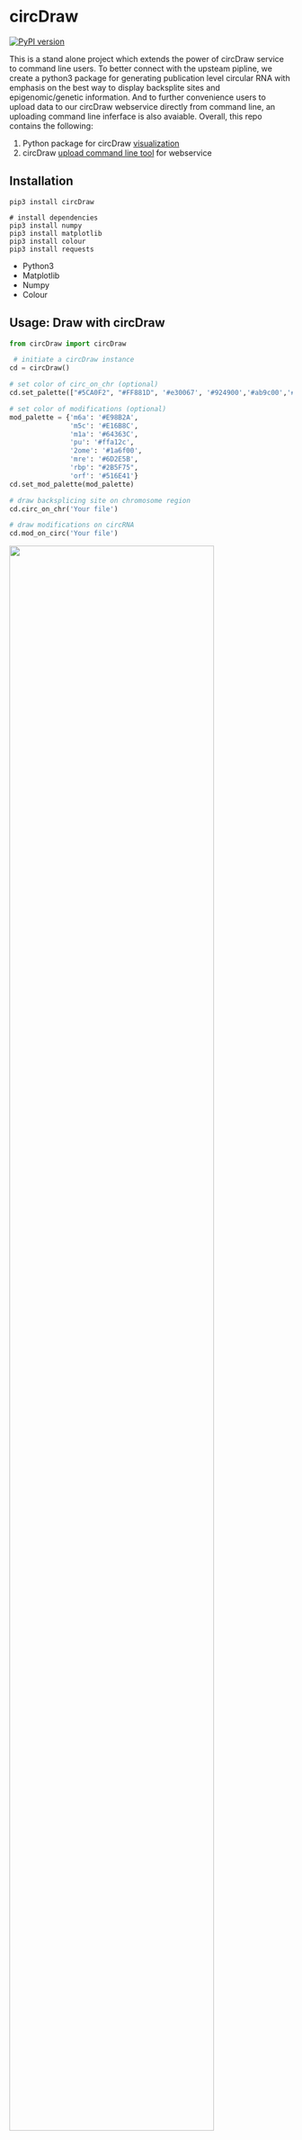 # circDraw
[![PyPI version](https://badge.fury.io/py/circDraw.svg)](https://badge.fury.io/py/circDraw)

This is a stand alone project which extends the power of circDraw service to command line users. To better connect with the upsteam pipline, we create a python3 package for generating publication level circular RNA with emphasis on the best way to display backsplite sites and epigenomic/genetic information. And to further convenience users to upload data to our circDraw webservice directly from command line, an uploading command line inferface is also avaiable. Overall, this repo contains the following:

1. Python package for circDraw [visualization](https://github.com/Mr-Milk/circDraw-py/blob/master/README.md#usage-draw-with-circdraw)
2. circDraw [upload command line tool](https://github.com/Mr-Milk/circDraw-py/blob/master/README.md#usage-upload-to-circdraw-webservice) for webservice



## Installation

```shell
pip3 install circDraw

# install dependencies
pip3 install numpy
pip3 install matplotlib
pip3 install colour
pip3 install requests
```

- Python3
- Matplotlib
- Numpy
- Colour



## Usage: Draw with circDraw

```python
from circDraw import circDraw

 # initiate a circDraw instance
cd = circDraw()

# set color of circ_on_chr (optional)
cd.set_palette(["#5CA0F2", "#FF881D", '#e30067', '#924900','#ab9c00','#ccd0d2', '#075800', '#5e0094',])

# set color of modifications (optional)
mod_palette = {'m6a': '#E98B2A',
               'm5c': '#E16B8C',
               'm1a': '#64363C',
               'pu': '#ffa12c',
               '2ome': '#1a6f00',
               'mre': '#6D2E5B',
               'rbp': "#2B5F75",
               'orf': '#516E41'}
cd.set_mod_palette(mod_palette)

# draw backsplicing site on chromosome region
cd.circ_on_chr('Your file')

# draw modifications on circRNA
cd.mod_on_circ('Your file')
```

<img src='circDraw.png' width='85%'>

<img src='hsa_circ_0001.png' width='65%'>

### API

#####circ_on_chr

```python
circDraw.circ_on_chr(file, title='circDraw', dpi=300, save='png', show=True, size=(10, 5))
```

- File:
  
  - Only supported 'csv'
    
  - | Start | End  | Type | Name | Color (Optional) |
    | ----- | ---- | ---- | ---- | ---------------- |
    |       |      |      |      |                  |
  
  - Start < End
  
  - Type: **circ**, **exon**, **intron**, **gene**
  
  - Color: RGB, RGBA, hex, or [supported color names](https://matplotlib.org/examples/color/named_colors.html).
  
- Title: The title of the plot

- Save: file format you wish to save as, **PNG**, **PDF**, **JPEG**, etc.

- Show: Bool, wheather to show the plot after rendering.

- Size: (Length, Width) the size of the plot.

#####mod_on_circ

```python
circDraw.mod_on_circ(self, file, dpi=100, save='png', show=True, size=(7, 7), sep_mod=False)
```

- File:

  - Only supported 'csv'

  - | Start | End  | Type | Name | Color (Optional) |
    | ----- | ---- | ---- | ---- | ---------------- |
    |       |      |      |      |                  |

  - Start < End

  - Type: **circ**, **exon**, **intron**, and modifications type

    - Modifications type: **m6A**, **m1A**, **m5C**, **pU**, **2OMe**, **MRE**, **RBP**, **ORF**

  - Color: RGB, RGBA, hex, or [supported color names](https://matplotlib.org/examples/color/named_colors.html).

- Save: file format you wish to save as, **PNG**, **PDF**, **JPEG**, etc.

- Show: Bool, wheather to show the plot after rendering.

- Size: (Length, Width) the size of the plot.

- sep_mod: Bool, prevent the modifications from overlapping if set **True**.

##### set_palette

```python
circDraw.set_palette(palette)
```

A list of colors, the length of the list must bigger than 5.

##### set_mod_palette

```python
circDraw.set_mod_palette(palette)
```

A dictionary of colors match with the modification. You can change any one of the modification colors.




## Usage: Upload to circDraw webservice
### Upload on command line
#### Upload files with parameters
- Sinle upload file
```bash
$ circDraw-upload -f test_circfile.bed -t BED -s human-hg19
```

![](/src/circDraw-upload-fts-single.png)


- Multiple upload files
```bash
$ circDraw-upload -f test_circfile.bed -t BED -s human-hg19 -f test_circfile.bed -t BED -s human-hg19
```

![](/src/circDraw-upload-fts-multiple.png)

#### 2. Upload file with init file
circDraw-upload also supports upload file from one init file to avoid tedious typing through command line. You can specify the uploaded filename, file type and its origin species in a single csv file. The cvs file should follow the following format with "," seperate each column:

Upload filename | Upload file type | Origin species
--- | --- | ---
 | | 

__Note__: Currently circDraw only supports limited filetype and species, they are specified in the following table:

Uploaded file type | Represent string | Description
--- | --- | ---
_.BED_ | 'BED' | BED (Browser Extensible Data) format provides a flexible way to define the data lines that are displayed in an annotation track. BED lines have three required fields for each line: chrom, chromStart, chromEnd. For more information about BED format we accepted, please visit our example in circDraw [upload](https://www.circdraw.com/tools/) page.
_.CIRI_ | 'CIRI' | Output file from 'Gao, Y., Wang, J. & Zhao, F. CIRI: an efficient and unbiased algorithm for de novo circular RNA identification. Genome Biol 16, 4 (2015) doi:10.1186/s13059-014-0571-3'


Species | Represent string | Description
--- | --- | ---
Human(hg19) | 'human-hg19' | Human Genome Reference Sequencing [(GRCh37/h19)](https://genome.ucsc.edu/cgi-bin/hgTracks?db=hg19&lastVirtModeType=default&lastVirtModeExtraState=&virtModeType=default&virtMode=0&nonVirtPosition=&position=chr1%3A11102837%2D11267747&hgsid=784255443_iXvZctwCCbA7VtPbVPYG30Ix5ueN) from Feb 2009.
Human(hg38) | 'human-hg38' | Human Genome Reference Sequencing [(GRCh38/h38)](https://genome.ucsc.edu/cgi-bin/hgTracks?db=hg38&lastVirtModeType=default&lastVirtModeExtraState=&virtModeType=default&virtMode=0&nonVirtPosition=&position=chr1%3A11102837%2D11267747&hgsid=784255443_iXvZctwCCbA7VtPbVPYG30Ix5ueN) from Dec 2013.
Mouse(mm10) | 'mouse-mm10' | Mouse Genome Reference Sequencing [(GRCm38/mm10)](https://genome.ucsc.edu/cgi-bin/hgTracks?hgsid=784255443_iXvZctwCCbA7VtPbVPYG30Ix5ueN&org=Mouse&db=mm10&position=chr12%3A56%2C694%2C976-56%2C714%2C605&pix=1420) from Dec 2011.
Rat(rn6) | 'rar-rn6' | Rat Genome Reference Sequencing [(RGSC6.0/rn6)](https://genome.ucsc.edu/cgi-bin/hgTracks?db=rn6&lastVirtModeType=default&lastVirtModeExtraState=&virtModeType=default&virtMode=0&nonVirtPosition=&position=chr1%3A80608553%2D80639261&hgsid=784255443_iXvZctwCCbA7VtPbVPYG30Ix5ueN) from Jul 2014.
Yeast(sacCer3) | 'yeast-sacCer3' | Yeast Genome Reference Sequencing [(SacCer_Apr2011/sacCer3)](https://genome.ucsc.edu/cgi-bin/hgTracks?db=sacCer3&lastVirtModeType=default&lastVirtModeExtraState=&virtModeType=default&virtMode=0&nonVirtPosition=&position=chrIV%3A765966%2D775965&hgsid=784255443_iXvZctwCCbA7VtPbVPYG30Ix5ueN) from Apr 2014.
Zebra Fish(danRer11) | 'zebra-fish-danRer11' | Zebra Fish Genome Reference Sequencing [(GRCz11/danRer11)](https://genome.ucsc.edu/cgi-bin/hgTracks?db=danRer11&lastVirtModeType=default&lastVirtModeExtraState=&virtModeType=default&virtMode=0&nonVirtPosition=&position=chr6%3A43426669%2D43433274&hgsid=784255443_iXvZctwCCbA7VtPbVPYG30Ix5ueN) from May 2017.




- Single upload file
```bash
$ circDraw-upload -i test_init_single.txt
```

![](/src/circDraw-upload-i-single.png)

- Multiple upload files
```bash
$ circDraw-upload -i test_init_multiple.txt
```
![](/src/circDraw-upload-i-multiple.png)





### Help
```bash
$ circDraw-upload -h
$ circDraw-upload --help

usage: circDraw-upload [-h] [-f FILE] [-t {BED,CIRI}]
                       [-s {human-hg19,human-hg38,mouse-mm10,rat-rn6,yeast-sacCer3,zebra-fish-danRer11}]
                       [-i INITFILE]

Upload command line interface for circDraw web server.

optional arguments:
  -h, --help            show this help message and exit
  -f FILE, --file FILE  Filename you want to upload.
  -t {BED,CIRI}, --type {BED,CIRI}
                        Filetype of your file, circDraw currently supports
                        ['BED', 'CIRI']. Names of the selected file type
                        should be exactly matched.
  -s {human-hg19,human-hg38,mouse-mm10,rat-rn6,yeast-sacCer3,zebra-fish-danRer11}, --species {human-hg19,human-hg38,mouse-mm10,rat-rn6,yeast-sacCer3,zebra-fish-danRer11}
                        Specify your species, currently circDraw support
                        ['human-hg19', 'human-hg38', 'mouse-mm10', 'rat-rn6',
                        'yeast-sacCer3', 'zebra-fish-danRer11']. Names of the
                        species should be exactly matched.
  -i INITFILE, --initfile INITFILE
                          header filename which specify the information of
                        uploaded filename, uploaded filetype and corresponding
                        species; File should be in csv format where each row
                        represents a file, and three column should be
                        (filename, filetype, species). Note that this mode
                        overwrites any '-f', '-t', '-s' input.

```

## Dependancy
- argparse==1.4.0+  https://pypi.org/project/argparse/
- requests==2.22.0+ https://pypi.org/project/requests/

## More information
This a part of circDraw project. Please visit our [Contact](https://www.circdraw.com/information/about) page if you have any questions.

**Copyright**: Qu Lab, School of Life Science, Sun Yat-sen University, Guangzhou, CHINA.


